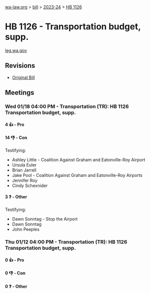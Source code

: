 [wa-law.org](/) > [bill](/bill/) > [2023-24](/bill/2023-24/) > [HB 1126](/bill/2023-24/hb/1126/)

# HB 1126 - Transportation budget, supp.
[leg.wa.gov](https://app.leg.wa.gov/billsummary?BillNumber=1126&Year=2023&Initiative=false)

## Revisions
* [Original Bill](1/)

## Meetings
### Wed 01/18 04:00 PM - Transportation (TR): HB 1126 Transportation budget, supp.
#### 4 👍 - Pro

#### 14 👎 - Con
Testifying:
* Ashley Little - Coalition Against Graham and Eatonville-Roy Airport
* Ursula Euler
* Brian Jarrell
* Jake Pool - Coalition Against Graham and Eatonville-Roy Airports
* Jennifer Roy
* Cindy Schexnider

#### 3 ❓ - Other
Testifying:
* Dawn Sonntag - Stop the Airport
* Dawn Sonntag
* John Peeples

### Thu 01/12 04:00 PM - Transportation (TR): HB 1126 Transportation budget, supp.
#### 0 👍 - Pro

#### 0 👎 - Con

#### 0 ❓ - Other
